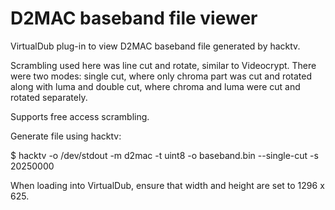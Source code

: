 # D2MAC baseband file viewer

VirtualDub plug-in to view D2MAC baseband file generated by hacktv. 

Scrambling used here was line cut and rotate, similar to Videocrypt. There were two modes: single cut, where only chroma part was cut and rotated along with luma and double cut, where chroma and luma were cut and rotated separately.

Supports free access scrambling.

Generate file using hacktv:

$ hacktv -o /dev/stdout -m d2mac -t uint8 -o baseband.bin --single-cut -s 20250000

When loading into VirtualDub, ensure that width and height are set to 1296 x 625.